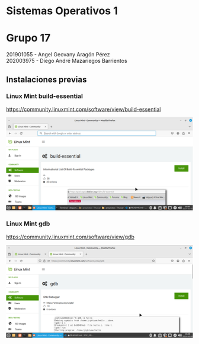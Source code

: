 # Sistemas Operativos 1
# Grupo 17
201901055 - Angel Geovany Aragón Pérez  
202003975 - Diego André Mazariegos Barrientos

## Instalaciones previas

### Linux Mint build-essential
https://community.linuxmint.com/software/view/build-essential

![alt text](images/image.png)

### Linux Mint gdb
https://community.linuxmint.com/software/view/gdb

![alt text](images/image2.png)

